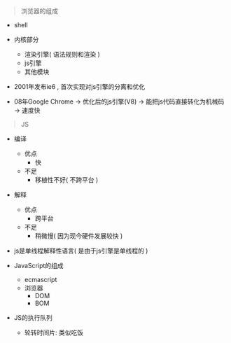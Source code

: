 >浏览器的组成

- shell
- 内核部分
  - 渲染引擎( 语法规则和渲染 )
  - js引擎
  - 其他模块

- 2001年发布ie6 , 首次实现对js引擎的分离和优化

- 08年Google Chrome -> 优化后的js引擎(V8) -> 能把js代码直接转化为机械码 -> 速度快

> JS

- 编译
  - 优点
    - 快
  - 不足
    - 移植性不好( 不跨平台 )
- 解释
  - 优点
    - 跨平台
  - 不足
    - 稍微慢( 因为现今硬件发展较快 )

- js是单线程解释性语言( 是由于js引擎是单线程的 )

- JavaScript的组成
  - ecmascript
  - 浏览器
    - DOM
    - BOM

- JS的执行队列
  - 轮转时间片: 类似吃饭

